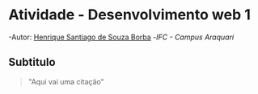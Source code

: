 # Atividade - Desenvolvimento web 1

-Autor: [Henrique Santiago de Souza Borba](https://github.com/Henri0042007)
-*IFC - Campus Araquari*

## Subtitulo
> "Aqui vai uma citação"